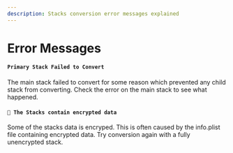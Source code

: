 ```yaml
---
description: Stacks conversion error messages explained
---
```


# Error Messages

#### `Primary Stack Failed to Convert`

The main stack failed to convert for some reason which prevented any child stack from converting. Check the error on the main stack to see what happened.

#### `🔑 The Stacks contain encrypted data`

Some of the stacks data is encryped. This is often caused by the info.plist file containing encrypted data. Try conversion again with a fully unencrypted stack.

